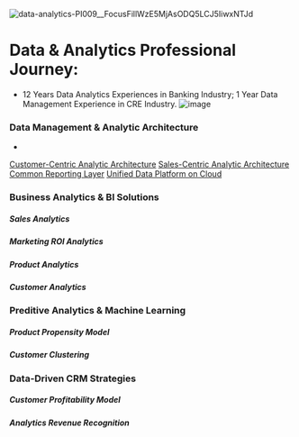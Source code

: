 ![data-analytics-PI009__FocusFillWzE5MjAsODQ5LCJ5IiwxNTJd](https://github.com/Alexjchou/)
# Data & Analytics Professional Journey:
- 12 Years Data Analytics Experiences in Banking Industry; 1 Year Data Management Experience in CRE Industry.
![image](https://user-images.githubusercontent.com/23344558/153454932-06636f5a-f6f6-4a4d-84fc-e4f3cfd7fc0b.png)


### Data Management & Analytic Architecture
- 
[Customer-Centric Analytic Architecture](https://github.com/Alexjchou/)
[Sales-Centric Analytic Architecture](https://github.com/Alexjchou/)
[Common Reporting Layer](https://github.com/Alexjchou/)
[Unified Data Platform on Cloud](https://github.com/Alexjchou/)

### Business Analytics & BI Solutions
##### Sales Analytics
##### Marketing ROI Analytics
##### Product Analytics
##### Customer Analytics

### Preditive Analytics & Machine Learning
##### Product Propensity Model
##### Customer Clustering

### Data-Driven CRM Strategies
##### Customer Profitability Model
##### Analytics Revenue Recognition



